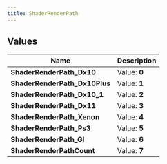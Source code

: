 ```yaml
---
title: ShaderRenderPath
---
```


## Values

| Name | Description |
| ---- | ----------- |
| **ShaderRenderPath\_Dx10** | Value: **0** |
| **ShaderRenderPath\_Dx10Plus** | Value: **1** |
| **ShaderRenderPath\_Dx10\_1** | Value: **2** |
| **ShaderRenderPath\_Dx11** | Value: **3** |
| **ShaderRenderPath\_Xenon** | Value: **4** |
| **ShaderRenderPath\_Ps3** | Value: **5** |
| **ShaderRenderPath\_Gl** | Value: **6** |
| **ShaderRenderPathCount** | Value: **7** |

